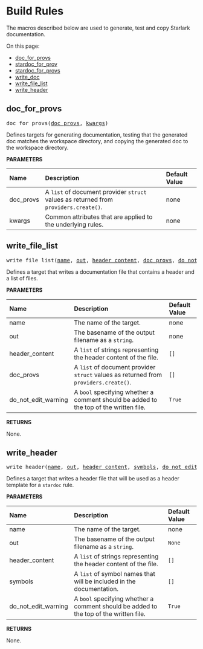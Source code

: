 <!-- Generated with Stardoc, Do Not Edit! -->
# Build Rules

The macros described below are used to generate, test and copy 
Starlark documentation.

On this page:

  * [doc_for_provs](#doc_for_provs)
  * [stardoc_for_prov](#stardoc_for_prov)
  * [stardoc_for_provs](#stardoc_for_provs)
  * [write_doc](#write_doc)
  * [write_file_list](#write_file_list)
  * [write_header](#write_header)


<a id="doc_for_provs"></a>

## doc_for_provs

<pre>
doc_for_provs(<a href="#doc_for_provs-doc_provs">doc_provs</a>, <a href="#doc_for_provs-kwargs">kwargs</a>)
</pre>

Defines targets for generating documentation, testing that the generated doc matches the workspace directory, and copying the generated doc to the workspace directory.

**PARAMETERS**


| Name  | Description | Default Value |
| :------------- | :------------- | :------------- |
| <a id="doc_for_provs-doc_provs"></a>doc_provs |  A <code>list</code> of document provider <code>struct</code> values as returned from <code>providers.create()</code>.   |  none |
| <a id="doc_for_provs-kwargs"></a>kwargs |  Common attributes that are applied to the underlying rules.   |  none |


<a id="write_file_list"></a>

## write_file_list

<pre>
write_file_list(<a href="#write_file_list-name">name</a>, <a href="#write_file_list-out">out</a>, <a href="#write_file_list-header_content">header_content</a>, <a href="#write_file_list-doc_provs">doc_provs</a>, <a href="#write_file_list-do_not_edit_warning">do_not_edit_warning</a>)
</pre>

Defines a target that writes a documentation file that contains a header and a list of files.

**PARAMETERS**


| Name  | Description | Default Value |
| :------------- | :------------- | :------------- |
| <a id="write_file_list-name"></a>name |  The name of the target.   |  none |
| <a id="write_file_list-out"></a>out |  The basename of the output filename as a <code>string</code>.   |  none |
| <a id="write_file_list-header_content"></a>header_content |  A <code>list</code> of strings representing the header content of the file.   |  <code>[]</code> |
| <a id="write_file_list-doc_provs"></a>doc_provs |  A <code>list</code> of document provider <code>struct</code> values as returned from <code>providers.create()</code>.   |  <code>[]</code> |
| <a id="write_file_list-do_not_edit_warning"></a>do_not_edit_warning |  A <code>bool</code> specifying whether a comment should be added to the top of the written file.   |  <code>True</code> |

**RETURNS**

None.


<a id="write_header"></a>

## write_header

<pre>
write_header(<a href="#write_header-name">name</a>, <a href="#write_header-out">out</a>, <a href="#write_header-header_content">header_content</a>, <a href="#write_header-symbols">symbols</a>, <a href="#write_header-do_not_edit_warning">do_not_edit_warning</a>)
</pre>

Defines a target that writes a header file that will be used as a header template for a `stardoc` rule.

**PARAMETERS**


| Name  | Description | Default Value |
| :------------- | :------------- | :------------- |
| <a id="write_header-name"></a>name |  The name of the target.   |  none |
| <a id="write_header-out"></a>out |  The basename of the output filename as a <code>string</code>.   |  <code>None</code> |
| <a id="write_header-header_content"></a>header_content |  A <code>list</code> of strings representing the header content of the file.   |  <code>[]</code> |
| <a id="write_header-symbols"></a>symbols |  A <code>list</code> of symbol names that will be included in the documentation.   |  <code>[]</code> |
| <a id="write_header-do_not_edit_warning"></a>do_not_edit_warning |  A <code>bool</code> specifying whether a comment should be added to the top of the written file.   |  <code>True</code> |

**RETURNS**

None.



